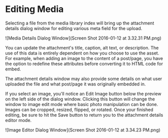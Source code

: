 # Editing Media

Selecting a file from the media library index will bring up the attachment details dialog window for editing various meta field for the upload.

![Media Details Dialog Window](Screen Shot 2016-01-12 at 3.32.31 PM.png)

You can update the attachment's title, caption, alt text, or description. The use of this data is entirely dependent on how you choose to use the asset. For example, when adding an image to the content of a post/page, you have the option to redefine these attributes before converting it to HTML code for embed.

The attachment details window may also provide some details on what user uploaded the file and what post/page it was originally embedded in.

If you select an image, you'll notice an Edit Image button below the preview on the left side of the dialog window. Clicking this button will change the window to image edit mode where basic photo manipulation can be done. Images can be cropped, resized, flipped, or rotated. Once your finished editing, be sure to hit the Save button to return you to the attachment details editor mode.

![Image Editor Dialog Window](Screen Shot 2016-01-12 at 3.34.23 PM.png)